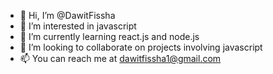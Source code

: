 - 👋 Hi, I’m @DawitFissha
- 👀 I’m interested in javascript
- 🌱 I’m currently learning react.js and node.js
- 💞️ I’m looking to collaborate on projects involving javascript
- 📫 You can reach me at dawitfissha1@gmail.com

<!---
DawitFissha/DawitFissha is a ✨ special ✨ repository because its `README.md` (this file) appears on your GitHub profile.
You can click the Preview link to take a look at your changes.
--->

